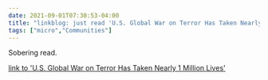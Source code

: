 ```yaml
---
date: 2021-09-01T07:30:53-04:00
title: "linkblog: just read 'U.S. Global War on Terror Has Taken Nearly 1 Million Lives'"
tags: ["micro","Communities"]
---
```

Sobering read.
 
[link to 'U.S. Global War on Terror Has Taken Nearly 1 Million Lives'](https://theintercept.com/2021/09/01/war-on-terror-deaths-cost/)
